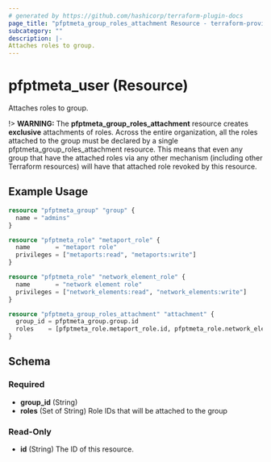```yaml
---
# generated by https://github.com/hashicorp/terraform-plugin-docs
page_title: "pfptmeta_group_roles_attachment Resource - terraform-provider-pfptmeta"
subcategory: ""
description: |-
Attaches roles to group.
---
```


# pfptmeta_user (Resource)

Attaches roles to group.

!> **WARNING:** The **pfptmeta_group_roles_attachment** resource creates **exclusive** attachments of roles.
Across the entire organization, all the roles attached to the group must be declared by a single pfptmeta_group_roles_attachment resource.
This means that even any group that have the attached roles via any other mechanism (including other Terraform resources) will have that attached role revoked by this resource.

## Example Usage

```terraform
resource "pfptmeta_group" "group" {
  name = "admins"
}

resource "pfptmeta_role" "metaport_role" {
  name       = "metaport role"
  privileges = ["metaports:read", "metaports:write"]
}

resource "pfptmeta_role" "network_element_role" {
  name       = "network element role"
  privileges = ["network_elements:read", "network_elements:write"]
}

resource "pfptmeta_group_roles_attachment" "attachment" {
  group_id = pfptmeta_group.group.id
  roles    = [pfptmeta_role.metaport_role.id, pfptmeta_role.network_element_role.id]
}
```

<!-- schema generated by tfplugindocs -->
## Schema

### Required

- **group_id** (String)
- **roles** (Set of String) Role IDs that will be attached to the group

### Read-Only

- **id** (String) The ID of this resource.